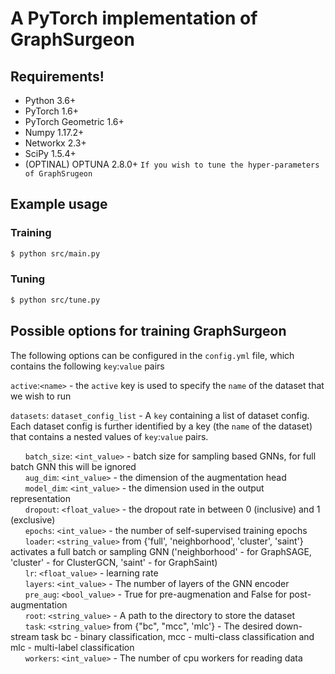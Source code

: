 # A PyTorch implementation of GraphSurgeon 

## Requirements!

-   Python 3.6+
-   PyTorch 1.6+
-   PyTorch Geometric 1.6+
-   Numpy 1.17.2+
-   Networkx 2.3+
-   SciPy 1.5.4+
-   (OPTINAL) OPTUNA 2.8.0+ ```If you wish to tune the hyper-parameters of GraphSrugeon```

## Example usage

### Training

```sh
$ python src/main.py
```

### Tuning

```sh
$ python src/tune.py
```

## Possible options for training GraphSurgeon

The following options can be configured in the ```config.yml``` file,
which contains the following ```key```:```value``` pairs

```active```:```<name>``` - the ```active``` key is used to specify the `name` of the dataset that we wish to run <br>

```datasets```: ```dataset_config_list``` - A ```key``` containing a list of dataset config. Each dataset config is 
further identified by a key (the ```name``` of the dataset) that contains a nested values of ```key```:```value``` pairs. <br>

&nbsp;&nbsp;&nbsp;&nbsp;&nbsp;&nbsp;```batch_size```: ```<int_value>``` - batch size for sampling based GNNs, for full batch GNN this will be ignored <br>
&nbsp;&nbsp;&nbsp;&nbsp;&nbsp;&nbsp;```aug_dim```: ```<int_value>``` - the dimension of the augmentation head <br>
&nbsp;&nbsp;&nbsp;&nbsp;&nbsp;&nbsp;```model_dim```: ```<int_value>``` - the dimension used in the output representation <br>
&nbsp;&nbsp;&nbsp;&nbsp;&nbsp;&nbsp;```dropout```: ```<float_value>``` - the dropout rate in between 0 (inclusive) and  1 (exclusive) <br>
&nbsp;&nbsp;&nbsp;&nbsp;&nbsp;&nbsp;```epochs```: ```<int_value>``` - the number of self-supervised training epochs <br>
&nbsp;&nbsp;&nbsp;&nbsp;&nbsp;&nbsp;```loader```: ```<string_value>``` from {'full', 'neighborhood', 'cluster', 'saint'} activates a full batch  or sampling GNN  ('neighborhood' - for GraphSAGE, 'cluster' - for ClusterGCN, 'saint' - for GraphSaint) <br>
&nbsp;&nbsp;&nbsp;&nbsp;&nbsp;&nbsp;```lr```: ```<float_value>``` - learning rate <br>
&nbsp;&nbsp;&nbsp;&nbsp;&nbsp;&nbsp;`layers`: `<int_value>` - The number of layers of the GNN encoder <br>
&nbsp;&nbsp;&nbsp;&nbsp;&nbsp;&nbsp;`pre_aug`: `<bool_value>` - True for pre-augmenation and False for post-augmentation <br>
&nbsp;&nbsp;&nbsp;&nbsp;&nbsp;&nbsp;`root`: `<string_value>` - A path to the directory to store the dataset <br>
&nbsp;&nbsp;&nbsp;&nbsp;&nbsp;&nbsp;`task`: `<string_value>` from {"bc", "mcc", 'mlc'} - The desired down-stream task 
           bc - binary classification, mcc - multi-class classification and
           mlc - multi-label classification <br>
&nbsp;&nbsp;&nbsp;&nbsp;&nbsp;&nbsp;`workers`: `<int_value>` - The number of cpu workers for reading data <br>



